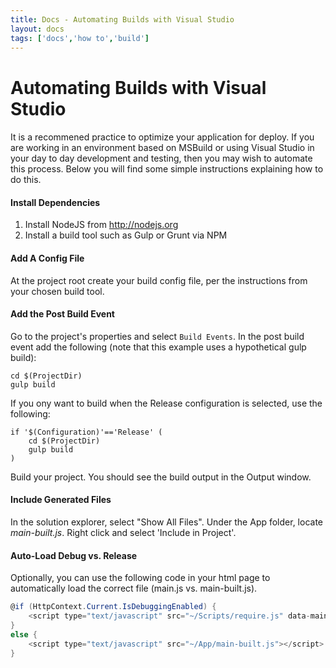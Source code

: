 ```yaml
---
title: Docs - Automating Builds with Visual Studio
layout: docs
tags: ['docs','how to','build']
---
```

# Automating Builds with Visual Studio
#### 

It is a recommened practice to optimize your application for deploy. If you are working in an environment based on MSBuild or using Visual Studio in your day to day development and testing, then you may wish to automate this process. Below you will find some simple instructions explaining how to do this.

#### Install Dependencies
1. Install NodeJS from http://nodejs.org
2. Install a build tool such as Gulp or Grunt via NPM

#### Add A Config File

At the project root create your build config file, per the instructions from your chosen build tool.

#### Add the Post Build Event

Go to the project's properties and select `Build Events`. In the post build event add the following (note that this example uses a hypothetical gulp build):

```
cd $(ProjectDir)
gulp build
```

If you ony want to build when the Release configuration is selected, use the following:

```
if '$(Configuration)'=='Release' (
	cd $(ProjectDir)
	gulp build
)
```

Build your project. You should see the build output in the Output window.

#### Include Generated Files

In the solution explorer, select "Show All Files". Under the App folder, locate _main-built.js_.
Right click and select 'Include in Project'.

#### Auto-Load Debug vs. Release

Optionally, you can use the following code in your html page to automatically load the correct file (main.js vs. main-built.js).

```c#
@if (HttpContext.Current.IsDebuggingEnabled) {
	<script type="text/javascript" src="~/Scripts/require.js" data-main="@Url.Content("~/App/main")"></script>
}
else {
	<script type="text/javascript" src="~/App/main-built.js"></script>
}
```